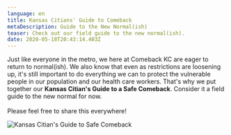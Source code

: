```yaml
---
language: en
title: Kansas Citians' Guide to Comeback
metaDescription: Guide to the New Normal(ish)
teaser: Check out our field guide to the new normal(ish).
date: 2020-05-18T20:43:14.403Z
---
```

Just like everyone in the metro, we here at Comeback KC are eager to return to normal(ish). We also know that even as restrictions are loosening up, it's still important to do everything we can to protect the vulnerable people in our population and our health care workers. That's why we put together our **Kansas Citian's Guide to a Safe Comeback**. Consider it a field guide to the new normal for now. \
\
Please feel free to share this everywhere!

![Kansas Citian's Guide to Safe Comeback](/uploads/comeback-kc_guidetocomeback.jpg "KC Guide to Comeback")